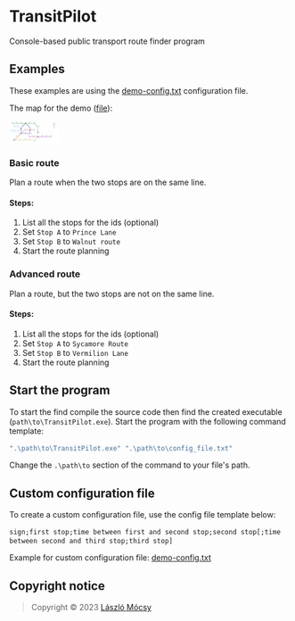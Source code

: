 # TransitPilot

Console-based public transport route finder program

## Examples

These examples are using the [demo-config.txt](./configurations/demo-config.txt) configuration file.

The map for the demo ([file](./configurations/maps/demo-config.svg)):

![file](./configurations/maps/demo-config.svg)

### Basic route

Plan a route when the two stops are on the same line.

#### Steps:

1. List all the stops for the ids (optional)
2. Set `Stop A` to `Prince Lane`
3. Set `Stop B` to `Walnut route`
4. Start the route planning

### Advanced route

Plan a route, but the two stops are not on the same line.

#### Steps:

1. List all the stops for the ids (optional)
2. Set `Stop A` to `Sycamore Route`
3. Set `Stop B` to `Vermilion Lane`
4. Start the route planning

## Start the program

To start the find compile the source code then find the created executable (`path\to\TransitPilot.exe`). Start the program with the following command template:

```bash
".\path\to\TransitPilot.exe" ".\path\to\config_file.txt"
```

Change the `.\path\to` section of the command to your file's path.

## Custom configuration file

To create a custom configuration file, use the config file template below:

```
sign;first stop;time between first and second stop;second stop[;time between second and third stop;third stop]
```

Example for custom configuration file: [demo-config.txt](.\configurations\demo-config.txt)

## Copyright notice

> Copyright &copy; 2023 [László Mócsy](https://www.laszlomocsy.hu)
